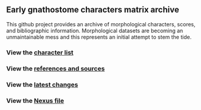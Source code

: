 ## Early gnathostome characters matrix archive

This github project provides an archive of morphological characters, scores, and bibliographic information.
Morphological datasets are becoming an unmaintainable mess and this represents an initial attempt to stem the tide.

### View the [character list](https://mbrazeau.github.io/gnathostome_characters/MATRIX_MASTER.html)
### View the [references and sources](https://mbrazeau.github.io/gnathostome_characters/References_sources.html)
### View the [latest changes](https://mbrazeau.github.io/gnathostome_characters/changelog.html)
### View the [Nexus file](https://mbrazeau.github.io/gnathostome_characters/MATRIX_MASTER.nex)

